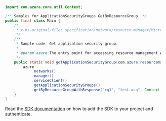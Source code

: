 ```java
import com.azure.core.util.Context;

/** Samples for ApplicationSecurityGroups GetByResourceGroup. */
public final class Main {
    /*
     * x-ms-original-file: specification/network/resource-manager/Microsoft.Network/stable/2021-05-01/examples/ApplicationSecurityGroupGet.json
     */
    /**
     * Sample code: Get application security group.
     *
     * @param azure The entry point for accessing resource management APIs in Azure.
     */
    public static void getApplicationSecurityGroup(com.azure.resourcemanager.AzureResourceManager azure) {
        azure
            .networks()
            .manager()
            .serviceClient()
            .getApplicationSecurityGroups()
            .getByResourceGroupWithResponse("rg1", "test-asg", Context.NONE);
    }
}
```

Read the [SDK documentation](https://github.com/Azure/azure-sdk-for-java/blob/azure-resourcemanager_2.15.0/sdk/resourcemanager/azure-resourcemanager/README.md) on how to add the SDK to your project and authenticate.
